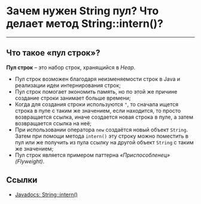 # Зачем нужен String пул? Что делает метод String::intern()?
---

## Что такое «пул строк»?

**Пул строк** – это набор строк, хранящийся в *Heap*.

- Пул строк возможен благодаря неизменяемости строк в Java и реализации идеи интернирования строк;
- Пул строк помогает экономить память, но по этой же причине создание строки занимает больше времени;
- Когда для создания строки используются `"`, то сначала ищется строка в пуле с таким же значением, если находится, то просто возвращается ссылка, иначе создается новая строка в пуле, а затем возвращается ссылка на неё;
- При использовании оператора `new` создаётся новый объект `String`. Затем при помощи метода `intern()` эту строку можно поместить в пул или же получить из пула ссылку на другой объект `String` с таким же значением;
- Пул строк является примером паттерна *«Приспособленец» (Flyweight)*.

## Ссылки

- [Javadocs: String::intern()](https://docs.oracle.com/javase/8/docs/api/java/lang/String.html#intern--)